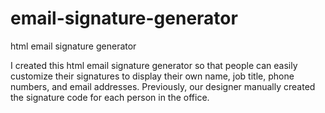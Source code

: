 # email-signature-generator
 html email signature generator

I created this html email signature generator so that people can easily customize their signatures to display their own name, job title, phone numbers, and email addresses. Previously, our designer manually created the signature code for each person in the office.
